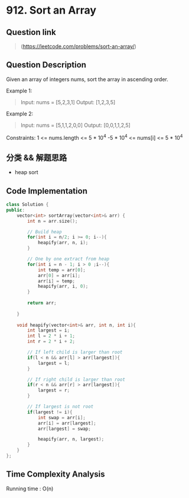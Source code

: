 # 912. Sort an Array

## Question link
> (https://leetcode.com/problems/sort-an-array/)

## Question Description
Given an array of integers nums, sort the array in ascending order.

Example 1:
> Input: nums = [5,2,3,1]
> Output: [1,2,3,5]

Example 2:
> Input: nums = [5,1,1,2,0,0]
> Output: [0,0,1,1,2,5]

Constraints:
1 <= nums.length <= 5 * 10<sup>4</sup> 
-5 * 10<sup>4</sup>  <= nums[i] <= 5 * 10<sup>4</sup> 

## 分类 && 解题思路
- heap sort

## Code Implementation
```c++
class Solution {
public:
    vector<int> sortArray(vector<int>& arr) {
        int n = arr.size();

        // Build heap
        for(int i = n/2; i >= 0; i--){
            heapify(arr, n, i);
        }

        // One by one extract from heap
        for(int i = n - 1; i > 0 ;i--){
            int temp = arr[0];
            arr[0] = arr[i];
            arr[i] = temp;
            heapify(arr, i, 0);
        }
        
        return arr;
        
    }
    
    void heapify(vector<int>& arr, int n, int i){
        int largest = i;
        int l = 2 * i + 1;
        int r = 2 * i + 2;

        // If left child is larger than root
        if(l < n && arr[l] > arr[largest]){
            largest = l;
        }

        // If right child is larger than root
        if(r < n && arr[r] > arr[largest]){
            largest = r;
        }

        // If largest is not root
        if(largest != i){
            int swap = arr[i];
            arr[i] = arr[largest];
            arr[largest] = swap;

            heapify(arr, n, largest);
        }
    }
};
```

## Time Complexity Analysis
Running time  : O(n)